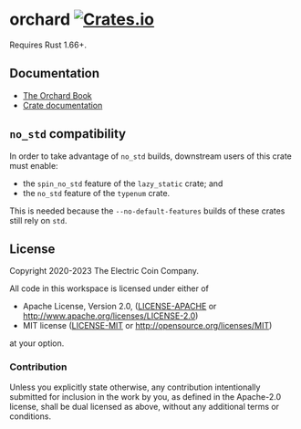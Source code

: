 # orchard [![Crates.io](https://img.shields.io/crates/v/orchard.svg)](https://crates.io/crates/orchard) #

Requires Rust 1.66+.

## Documentation

- [The Orchard Book](https://zcash.github.io/orchard/)
- [Crate documentation](https://docs.rs/orchard)

## `no_std` compatibility

In order to take advantage of `no_std` builds, downstream users of this crate
must enable:

* the `spin_no_std` feature of the `lazy_static` crate; and
* the `no_std` feature of the `typenum` crate.

This is needed because the `--no-default-features` builds of these crates still
rely on `std`.

## License

Copyright 2020-2023 The Electric Coin Company.

All code in this workspace is licensed under either of

 * Apache License, Version 2.0, ([LICENSE-APACHE](LICENSE-APACHE) or http://www.apache.org/licenses/LICENSE-2.0)
 * MIT license ([LICENSE-MIT](LICENSE-MIT) or http://opensource.org/licenses/MIT)

at your option.

### Contribution

Unless you explicitly state otherwise, any contribution intentionally
submitted for inclusion in the work by you, as defined in the Apache-2.0
license, shall be dual licensed as above, without any additional terms or
conditions.
